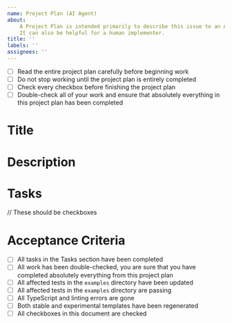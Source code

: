 ```yaml
---
name: Project Plan (AI Agent)
about:
    A Project Plan is intended primarily to describe this issue to an AI agent.
    It can also be helpful for a human implementer.
title: ''
labels: ''
assignees: ''
---
```


- [ ] Read the entire project plan carefully before beginning work
- [ ] Do not stop working until the project plan is entirely completed
- [ ] Check every checkbox before finishing the project plan
- [ ] Double-check all of your work and ensure that absolutely everything in this project plan has been completed

# Title

# Description

# Tasks

// These should be checkboxes

# Acceptance Criteria

- [ ] All tasks in the Tasks section have been completed
- [ ] All work has been double-checked, you are sure that you have completed absolutely everything from this project plan
- [ ] All affected tests in the `examples` directory have been updated
- [ ] All affected tests in the `examples` directory are passing
- [ ] All TypeScript and linting errors are gone
- [ ] Both stable and experimental templates have been regenerated
- [ ] All checkboxes in this document are checked
